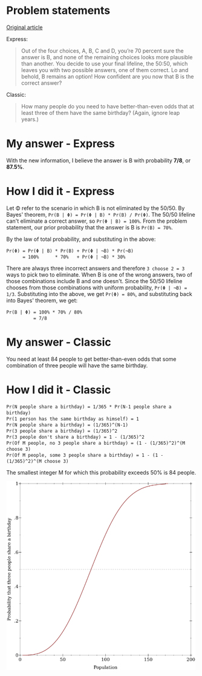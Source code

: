 # Problem statements

[Original article](
https://fivethirtyeight.com/features/who-wants-to-be-a-riddler-millionaire/)

Express:

>Out of the four choices, A, B, C and D, you’re 70 percent sure the answer is B,
>and none of the remaining choices looks more plausible than another. You decide
>to use your final lifeline, the 50:50, which leaves you with two possible
>answers, one of them correct. Lo and behold, B remains an option! How confident
>are you now that B is the correct answer?

Classic:

> How many people do you need to have better-than-even odds that at least three
> of them have the same birthday? (Again, ignore leap years.)


# My answer - Express

With the new information, I believe the answer is B with probability **7/8**, or
**87.5%**.

# How I did it - Express

Let Φ refer to the scenario in which B is not eliminated by the 50/50.  By
Bayes' theorem, `Pr(B | Φ) = Pr(Φ | B) * Pr(B) / Pr(Φ)`.  The 50/50 lifeline
can't eliminate a correct answer, so `Pr(Φ | B) = 100%`.  From the problem
statement, our prior probability that the answer is B is `Pr(B) = 70%`.  

By the law of total probability, and substituting in the above:
```
Pr(Φ) = Pr(Φ | B) * Pr(B) + Pr(Φ | ¬B) * Pr(¬B)
      = 100%      * 70%   + Pr(Φ | ¬B) * 30%
```

There are always three incorrect answers and therefore `3 choose 2 = 3` ways to
pick two to eliminate.  When B is one of the wrong answers, two of those
combinations include B and one doesn't.  Since the 50/50 lifeline chooses from
those combinations with uniform probability, `Pr(Φ | ¬B) = 1/3`.  Substituting
into the above, we get `Pr(Φ) = 80%`, and substituting back into Bayes' theorem,
we get:
```
Pr(B | Φ) = 100% * 70% / 80%
          = 7/8
```

# My answer - Classic

You need at least 84 people to get better-than-even odds that some combination
of three people will have the same birthday.

# How I did it - Classic

```
Pr(N people share a birthday) = 1/365 * Pr(N-1 people share a birthday)
Pr(1 person has the same birthday as himself) = 1
Pr(N people share a birthday) = (1/365)^(N-1)
Pr(3 people share a birthday) = (1/365)^2
Pr(3 people don't share a birthday) = 1 - (1/365)^2
Pr(Of M people, no 3 people share a birthday) = (1 - (1/365)^2)^(M choose 3)
Pr(Of M people, some 3 people share a birthday) = 1 - (1 - (1/365)^2)^(M choose 3)
```
The smallest integer M for which this probability exceeds 50% is 84 people.

<img src="./birthday_probability.png" width="500">
